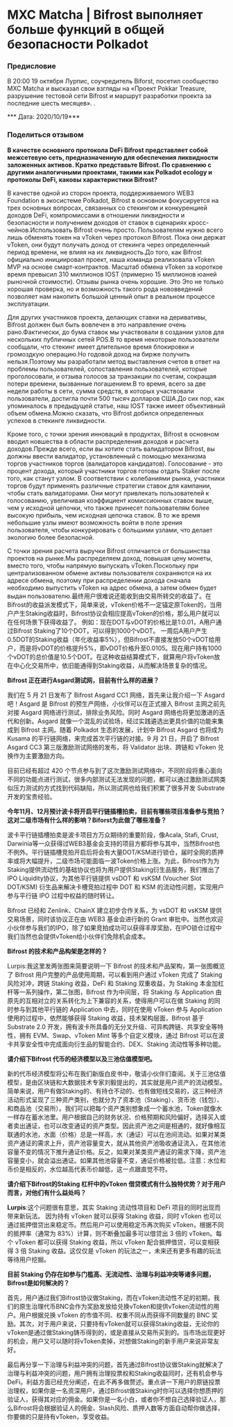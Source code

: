 # MXC Matcha | Bifrost выполняет больше функций в общей безопасности Polkadot

### Предисловие

В 20:00 19 октября Лурпис, соучредитель Biforst, посетил сообщество MXC Matcha и высказал свои взгляды на «Проект Pokkar Treasure, разрушение тестовой сети Bifrost и маршрут разработки проекта за последние шесть месяцев». .

*** Дата: 2020/10/19***

### Поделиться отзывом

**В качестве основного протокола DeFi Bifrost представляет собой межсетевую сеть, предназначенную для обеспечения ликвидности заложенных активов. Кратко представьте Bifrost. По сравнению с другими аналогичными проектами, такими как Polkadot ecology и протоколы DeFi, каковы характеристики Bifrost?**

В качестве одной из сторон проекта, поддерживаемого WEB3 Foundation в экосистеме Polkadot, Bifrost в основном фокусируется на трех основных вопросах, связанных со стекингом и конкуренцией доходов DeFi, компромиссами в отношении ликвидности и безопасности и получением доходов от ставок в сценариях кросс-чейнов.Использовать Bifrost очень просто. Пользователям нужно всего лишь обменять токен на vToken через протокол Bifrost. Пока они держат vToken, они будут получать доход от стекинга через определенный период времени, не влияя на их ликвидность.До того, как Bifrost официально инициировал проект, наша команда реализовала vToken MVP на основе смарт-контрактов. Масштаб обмена vToken за короткое время превысил 310 миллионов IOST (примерно 15 миллионов юаней рыночной стоимости). Отзывы рынка очень хорошие. Это Это не только хорошая проверка, но и возможность такого рода нововведений позволяет нам накопить большой ценный опыт в реальном процессе эксплуатации.

Для других участников проекта, делающих ставки на деривативы, Bifrost должен был быть вовлечен в это направление очень рано.Фактически, до бума ставок мы участвовали в создании узлов для нескольких публичных сетей POS.В то время некоторые пользователи сообщали, что стекинг имеет длительное время блокировки и громоздкую операцию.Но годовой доход на бирже получить нельзя.Поэтому мы разработали метод выставления счетов в ответ на проблемы пользователей, сопоставления пользователей, которые проголосовали, и отзыва голосов за транзакции по счетам, сокращая потери времени, вызванные погашением.В то время, всего за две недели работы в сети, сумма средств, в которых участвовали пользователи, достигла почти 500 тысяч долларов США.До сих пор, как упоминалось в предыдущей статье, наш IOST также имеет объективный объем обмена.Можно сказать, что Bifrost добился определенных успехов в стекинге ликвидности.

Кроме того, с точки зрения инноваций в продуктах, Bifrost в основном вводил новшества в области распределения доходов и расчета доходов.Прежде всего, если вы хотите стать валидатором Bifrost, вы должны ввести валидатор, установленный с помощью механизма торгов участников торгов (валидаторов кандидатов). Голосование - это процент дохода, который участники торгов готовы отдать Staker после того, как станут узлом. В соответствии с колебаниями рынка, участники торгов будут применять различные стратегии ставок для кампании, чтобы стать валидаторами. Они могут привлекать пользователей к голосованию, увеличивая коэффициент комиссионных ставок выше, чем у исходной цепочки, что также принесет пользователям более высокую прибыль, чем исходная цепочка ставок. В то же время небольшие узлы имеют возможность войти в поле зрения пользователя, чтобы конкурировать с большими узлами, что делает экологию более безопасной.

С точки зрения расчета выручки Bifrost отличается от большинства проектов на рынке.Мы распределяем доход, повышая цену монеты, вместо того, чтобы напрямую выпускать vToken.Поскольку при централизованном обмене активы пользователя сохраняются на их адресе обмена, поэтому при распределении дохода сначала необходимо выпустить vToken на адрес обмена, а затем обмен будет выдан пользователю.最终用户很难说还能收到由交易所转交的收益了。在Bifrost的收益派发模式下，简单来说，vToken价格不一定锚定原Token的，当用户产生Staking收益时，Bifrost协议会相应提高vToken的价格，那么用户就可以在任何场景下获得收益了。 例如：现在DOT与vDOT的价格比是1:0.01，A用户通过Bifrost Staking了10个DOT，可以得到1000个vDOT。 一周后A用户产生0.5DOT的Staking收益（年化收益率5%），但Bifrost不直接发放50个vDOT给用户，而是将vDOT的价格提升5%，即vDOT价格升至0.0105。现在用户持有1000个vDOT的总价值是10.5个DOT。在这种收益结算模式下，就算用户将vToken放在中心化交易所中，依旧能通得到Staking收益，从而解决场景复杂的情况。

**Bifrost 正在进行Asgard测试网，目前有什么样的进展？**

我们在 5 月 21 日发布了 Bifrost Asgard CC1 网络，首先来让我介绍一下 Asgard 吧！Asgard 是 Bifrost 的预生产网络，小伙伴可以在正式接入 Bifrost 主网之前先对接 Asgard 网络进行测试，排除业务风险。同时 Asgard 网络也将更加激进的迭代和创新。Asgard 就像一个混乱的试验场，经过实践遴选出更具价值的功能来集成到 Bifrost 主网。随着 Polkadot 生态的发展，计划中 Bifrost Asgard 也将成为 Kusama 的平行链网络，来完成首次平行链的对接。9 月 21 日，开启了 Bifrost Asgard CC3 第三版激励测试网络的发布，将 Validator 出块、跨链和 vToken 兑换作为主要激励方向。

目前已经有超过 420 个节点参与到了这次激励测试网络中，不同阶段将重心面向不同的功能点进行测试，很多内部测试无法发现的问题，都可以通过激励测试网类似压力测试的方式找到代码缺陷，所以测试网也给我们积累了很多开发 Substrate 开发的宝贵经验。

**今年11月、12月预计波卡将开启平行链插槽拍卖，目前有哪些项目准备参与竞拍？这对二级市场有什么样的影响？Biforst为此做了哪些准备？**

波卡平行链插槽拍卖是波卡项目方万众期待的重要阶段，像Acala, Stafi, Crust, Darwinia等一众获得过WEB3基金会支持的项目方都将参与其中，当然Bifrost也不例外。平行链插槽竞拍开启后将会有大量DOT/KSM进行锁仓，届时全网的质押率或将大幅提升，二级市场可能面临一波Token价格上涨。为此，Bifrost作为为Staking提供流动性的基础协议也将为用户提供Staking衍生品服务，我们推出了IPO Liquidity协议，为其他平行链提供 vsDOT 和 vsKSM (Voucher Slot DOT/KSM) 衍生品来解决卡槽竞拍过程中 DOT 和 KSM 的流动性问题，实现用户参与平行链 IPO 过程中权益的随时转让。

Bifrost 已经和 Zenlink、ChainX 建立初步合作关系，为 vsDOT 和 vsKSM 提供交易场景，同时该协议正在由 WEB3 基金会进行新的 Grant 审批中。当然也欢迎小伙伴参与我们的IPO，除了如果竞拍成功可以获得丰厚奖励，在IPO锁仓过程中我们当然也会提供vToken给小伙伴们免除机会成本。

**Bifrost 的技术和产品构架是怎样的？**

Lurpis:我这里发两张图来简要说明一下 Bifrost 的技术和产品架构，第一张图概览了 Bifrost 用户完整的产品使用周期，可以看到用户通过 vToken 完成了 Staking 风险对冲，跨链 Staking 收益，DeFi 和 Staking 双重收益，为 Staking 本金加杠杆等一系列操作，第二张图，Bifrost 作为中间层，将 Staking 与 Application 由原先的互相对立的关系转化为上下兼容的关系，使得用户可以在做 Staking 的同时参与到其他平行链的 Application 中去，同时在使用 vToken 参与 Application 使用的过程中，依然能够获得 Staking 收益，技术架构层面，Bifrost 基于 Substrate 2.0 开发，拥有波卡所具备的无分叉升级、可异构跨链、共享安全等特性，拥有 EVM、Swap、vToken Mint 等多个自定义模块，通过 Bifrost 可以在波卡共享安全性中完成面向衍生品的智能合约、DEX、Staking 流动性等多种功能。

**请介绍下Bifrost 代币的经济模型以及三池估值模型吧。**

新的代币经济模型将公布在我们新版白皮书中，敬请小伙伴们查阅。关于三池估值模型，是由区块链和大数据技术专家刘毅提出的，其实就是用户资产的流动模型。简单来说，用户有做Staking的、有持仓不动的、也有做短线交易的，这三种经济活动形式呈现了三种资产类别，也就分为了资本池（Staking）、货币池（钱包）、和商品池（交易所）。我们可以把每个资产类别想象成一个蓄水池，Token就像水一样存在蓄水池里。用户根据自己的财务状况、价格预期和风险偏好，选择买入或者卖出通证，也可以改变通证的资产类型。因此资产池之间是相通的，就好像相互联通的水池，水面（价格）总是一样高，水（通证）可以在池间流动。如果对某类资产通证的需求上升，资产池容量变大，就从其他资产池吸收通证流入，在其他池容量不变的情况下推升通证价格。反之，如果对某类资产通证的需求下降，资产池容量变小，就会溢出通证。如果其他池容量不变，通证价格被拉低。注意：水位和币价是相反的，水位越高代表币价越低，这一点跟直觉不符。

**请介绍下Bifrost的Staking 杠杆中的vToken 借贷模式有什么独特优势？对于用户而言，对他们有什么益处吗？**

**Lurpis**:这个问题很有意思，其实 Staking 流动性项目和 DeFi 项目的同时出现而带来新玩法。 因为持有 vToken 就可以获得 Staking 收益，同时 vToken 也可以通过抵押借贷出来稳定币。然后用户可以使用稳定币再次购买 vToken，根据不同的抵押率（通常为 83%）计算，则不断叠加最多可以借贷出 3 倍的 vToken。每个 vToken 都可以获得 Staking 收益，所以 vToken 配合抵押借贷，可以变相获得 3 倍 Staking 收益。这仅仅是 vToken 的玩法之一，未来还有更多有趣的玩法等待用户挖掘。

**目前 Staking 仍存在如参与门槛高、无流动性、治理与利益冲突等诸多问题，Bifrost是如何解决的？**

首先，用户通过我们Bifrost协议做Staking，而在vToken流动性不足的初期，我们的原生治理代币BNC会作为奖励发放给兑换vToken和提供vToken流动性的用户。用户根据兑换 vToken 的市值不同、权重不同从而获得不同数量的 BNC 奖励。其次，对于用户来说，只要持有vToken就可以获得Staking收益，无论你的vToken是通过做Staking铸币得到的，或是直接从交易所买到的。当市场出现更好的机会，用户又可以随时将vToken卖掉，对想做Staking的新手用户来说非常友好。

最后再分享一下治理与利益冲突的问题，首先通过Bifrost协议做Staking就解决了治理与利益冲突的问题，用户拥有治理投票权和Staking收益同时，还有机会参与DeFi。利益方面已经充分阐述，在此不再多做赘述。重点讲一下用户的原链投票治理权，如果你是一名资深用户，通过Bifrost做Staking时你可以选择你想质押的验证人，获得其对应的佣金。如果你是一名小白，或者你不想自己选择验证人，那么Bifrost将会根据验证人的佣金、Slash风险、质押人数等方面自动帮你做选择，你要做的只是持有vToken，享受收益。